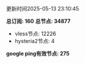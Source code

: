 更新时间2025-05-13 23:10:45

**总订阅: 160**
**总节点: 34877**
- vless节点: 12226
- hysteria2节点: 4

**google ping有效节点: 275**
